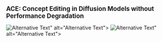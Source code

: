 <!DOCTYPE html>
<html lang="en">
<head>
    <meta charset="UTF-8">
    <meta name="viewport" content="width=device-width, initial-scale=1.0">
    <title>ACE: Concept Editing in Diffusion Models</title>
</head>
<body>
    <p><strong><big>ACE: Concept Editing in Diffusion Models without Performance Degradation</big></strong></p>
    <img src="<img src="images/intro1" alt="Alternative Text">" alt="Alternative Text">
    <img src="<img src="images/intro2" alt="Alternative Text">" alt="Alternative Text">
</body>
</html>
